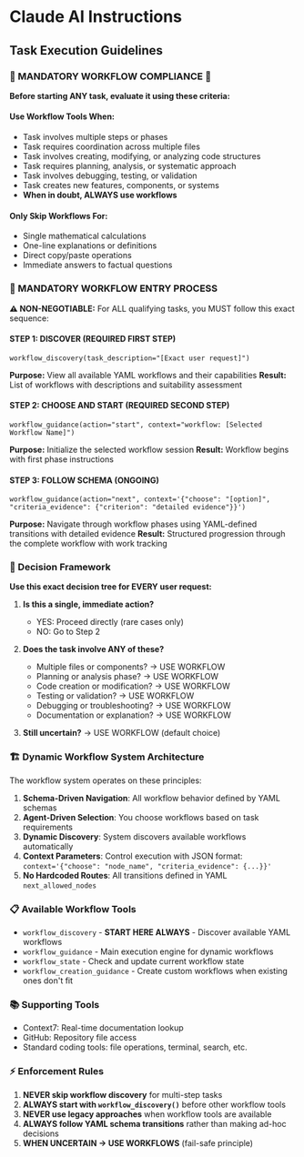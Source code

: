 # Claude AI Instructions

## Task Execution Guidelines

### 🚨 MANDATORY WORKFLOW COMPLIANCE 🚨
**Before starting ANY task, evaluate it using these criteria:**

#### Use Workflow Tools When:
- Task involves multiple steps or phases
- Task requires coordination across multiple files
- Task involves creating, modifying, or analyzing code structures
- Task requires planning, analysis, or systematic approach
- Task involves debugging, testing, or validation
- Task creates new features, components, or systems
- **When in doubt, ALWAYS use workflows**

#### Only Skip Workflows For:
- Single mathematical calculations
- One-line explanations or definitions
- Direct copy/paste operations
- Immediate answers to factual questions

### 🔄 MANDATORY WORKFLOW ENTRY PROCESS
**⚠️ NON-NEGOTIABLE:** For ALL qualifying tasks, you MUST follow this exact sequence:

#### STEP 1: DISCOVER (REQUIRED FIRST STEP)
```
workflow_discovery(task_description="[Exact user request]")
```
**Purpose:** View all available YAML workflows and their capabilities
**Result:** List of workflows with descriptions and suitability assessment

#### STEP 2: CHOOSE AND START (REQUIRED SECOND STEP)
```
workflow_guidance(action="start", context="workflow: [Selected Workflow Name]")
```
**Purpose:** Initialize the selected workflow session
**Result:** Workflow begins with first phase instructions

#### STEP 3: FOLLOW SCHEMA (ONGOING) 
```
workflow_guidance(action="next", context='{"choose": "[option]", "criteria_evidence": {"criterion": "detailed evidence"}}')
```
**Purpose:** Navigate through workflow phases using YAML-defined transitions with detailed evidence
**Result:** Structured progression through the complete workflow with work tracking

### 🎯 Decision Framework
**Use this exact decision tree for EVERY user request:**

1. **Is this a single, immediate action?** 
   - YES: Proceed directly (rare cases only)
   - NO: Go to Step 2

2. **Does the task involve ANY of these?**
   - Multiple files or components? → USE WORKFLOW
   - Planning or analysis phase? → USE WORKFLOW  
   - Code creation or modification? → USE WORKFLOW
   - Testing or validation? → USE WORKFLOW
   - Debugging or troubleshooting? → USE WORKFLOW
   - Documentation or explanation? → USE WORKFLOW

3. **Still uncertain?** → USE WORKFLOW (default choice)

### 🏗️ Dynamic Workflow System Architecture
The workflow system operates on these principles:

1. **Schema-Driven Navigation**: All workflow behavior defined by YAML schemas
2. **Agent-Driven Selection**: You choose workflows based on task requirements  
3. **Dynamic Discovery**: System discovers available workflows automatically
4. **Context Parameters**: Control execution with JSON format: `context='{"choose": "node_name", "criteria_evidence": {...}}'`
5. **No Hardcoded Routes**: All transitions defined in YAML `next_allowed_nodes`

### 📋 Available Workflow Tools
- `workflow_discovery` - **START HERE ALWAYS** - Discover available YAML workflows
- `workflow_guidance` - Main execution engine for dynamic workflows
- `workflow_state` - Check and update current workflow state
- `workflow_creation_guidance` - Create custom workflows when existing ones don't fit

### 📚 Supporting Tools
- Context7: Real-time documentation lookup
- GitHub: Repository file access
- Standard coding tools: file operations, terminal, search, etc.

### ⚡ Enforcement Rules
1. **NEVER skip workflow discovery** for multi-step tasks
2. **ALWAYS start with `workflow_discovery()`** before other workflow tools
3. **NEVER use legacy approaches** when workflow tools are available
4. **ALWAYS follow YAML schema transitions** rather than making ad-hoc decisions
5. **WHEN UNCERTAIN → USE WORKFLOWS** (fail-safe principle)